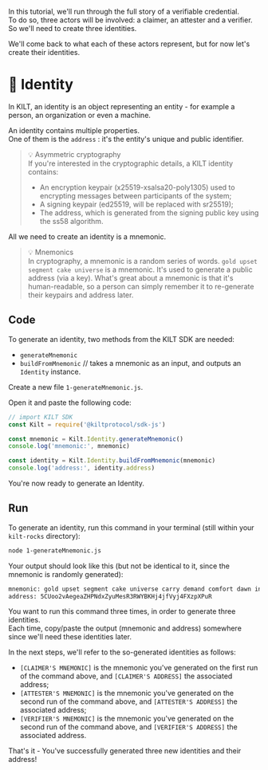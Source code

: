 In this tutorial, we'll run through the full story of a verifiable credential.  
To do so, three actors will be involved: a <span class="label-role claimer">claimer</span>, an <span class="label-role attester">attester</span> and a <span class="label-role verifier">verifier</span>.   
So we'll need to create three identities.  

We'll come back to what each of these actors represent, but for now let's create their identities.   

# 👤 Identity 

In KILT, an identity is an object representing an entity - for example a person, an organization or even a machine.     

An identity contains multiple properties.  
One of them is the `address` : it's the entity's unique and public identifier.     

> 💡 Asymmetric cryptography  
> If you're interested in the cryptographic details, a KILT identity contains:
> * An encryption keypair (x25519-xsalsa20-poly1305) used to encrypting messages between participants of the system;   
> * A signing keypair (ed25519, will be replaced with sr25519);
> * The address, which is generated from the signing public key using the ss58 algorithm. 

All we need to create an identity is a mnemonic.   

> 💡 Mnemonics   
> In cryptography, a mnemonic is a random series of words. `gold upset segment cake universe` is a mnemonic. It's used to generate a public address (via a key). What's great about a mnemonic is that it's human-readable, so a person can simply remember it to re-generate their keypairs and address later. 

## Code 

To generate an identity, two methods from the KILT SDK are needed: 
* `generateMnemonic`
* `buildFromMnemonic` // takes a mnemonic as an input, and outputs an `Identity` instance.  

Create a new file `1-generateMnemonic.js`.

Open it and paste the following code: 

```javascript
// import KILT SDK
const Kilt = require('@kiltprotocol/sdk-js')

const mnemonic = Kilt.Identity.generateMnemonic()
console.log('mnemonic:', mnemonic)

const identity = Kilt.Identity.buildFromMnemonic(mnemonic)
console.log('address:', identity.address)
```

You're now ready to generate an Identity.    

## Run 

To generate an identity, run this command in your terminal (still within your `kilt-rocks` directory):  
```bash
node 1-generateMnemonic.js
``` 

Your output should look like this (but not be identical to it, since the mnemonic is randomly generated):
```bash
mnemonic: gold upset segment cake universe carry demand comfort dawn invite element capital
address: 5CUoo2vAegeaZHPNdxZyuMesR3RWYBKHj4jfVyj4FXzpXPuR
```     

You want to run this command three times, in order to generate three identities.   
Each time, copy/paste the output (mnemonic and address) somewhere since we'll need these identities later.  

In the next steps, we'll refer to the so-generated identities as follows:  
* `[CLAIMER'S MNEMONIC]` is the mnemonic you've generated on the first run of the command above, and `[CLAIMER'S ADDRESS]` the associated address;  
* `[ATTESTER'S MNEMONIC]` is the mnemonic you've generated on the second run of the command above, and `[ATTESTER'S ADDRESS]` the associated address;      
* `[VERIFIER'S MNEMONIC]` is the mnemonic you've generated on the second run of the command above, and `[VERIFIER'S ADDRESS]` the associated address.

That's it - You've successfully generated three new identities and their address!  

